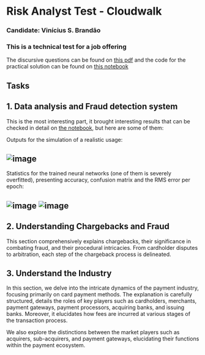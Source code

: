 # <h1>Risk Analyst Test - Cloudwalk</h1>

### Candidate: Vinícius S. Brandão

### This is a technical test for a job offering
The discursive questions can be found on [this pdf](https://github.com/TeuPremium/Fraud_test/blob/main/Cloudwalk%20Risk%20Analyst%20I%20-%20Vin%C3%ADcius%20Brand%C3%A3o.pdf) and the code for the practical solution can be found on [this notebook](https://github.com/TeuPremium/Fraud_test/blob/main/index.ipynb)

## Tasks

## 1. Data analysis and Fraud detection system
This is the most interesting part, it brought interesting results that can be checked in detail on [the notebook](https://github.com/TeuPremium/Fraud_test/blob/main/index.ipynb), but here are some of them:

Outputs for the simulation of a realistic usage:
## ![image](https://github.com/TeuPremium/Fraud_test/assets/50275359/769de9f0-8377-4ee5-a4fa-10a06b1a932f)

  

Statistics for the trained neural networks (one of them is severely overfitted), presenting accuracy, confusion matrix and the RMS error per epoch:
## ![image](https://github.com/TeuPremium/Fraud_test/assets/50275359/3866a60b-30a3-4837-af38-ec1cf12f22a9) ![image](https://github.com/TeuPremium/Fraud_test/assets/50275359/604745d5-2ec0-4a22-959b-389ba3cb0fde)


## 2. Understanding Chargebacks and Fraud
This section comprehensively explains chargebacks, their significance in combating fraud, and their procedural intricacies. From cardholder disputes to arbitration, each step of the chargeback process is delineated. 

## 3. Understand the Industry
In this section, we delve into the intricate dynamics of the payment industry, focusing primarily on card payment methods. The explanation is carefully structured, details the roles of key players such as cardholders, merchants, payment gateways, payment processors, acquiring banks, and issuing banks. Moreover, it elucidates how fees are incurred at various stages of the transaction process. 

We also explore the distinctions between the market players such as acquirers, sub-acquirers, and payment gateways, elucidating their functions within the payment ecosystem.


